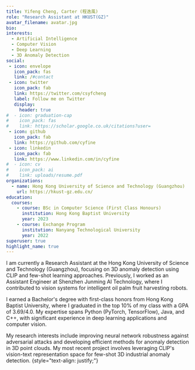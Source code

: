 ```yaml
---
title: Yifeng Cheng, Carter (程逸風)
role: "Research Assistant at HKUST(GZ)"
avatar_filename: avatar.jpg
bio: 
interests:
  - Artificial Intelligence
  - Computer Vision
  - Deep Learning
  - 3D Anomaly Detection
social:
 - icon: envelope
   icon_pack: fas
   link: /#contact
 - icon: twitter
   icon_pack: fab
   link: https://twitter.com/csyfcheng
   label: Follow me on Twitter
   display:
     header: true
#  - icon: graduation-cap
#    icon_pack: fas
#    link: https://scholar.google.co.uk/citations?user=
 - icon: github
   icon_pack: fab
   link: https://github.com/cyfine
 - icon: linkedin
   icon_pack: fab
   link: https://www.linkedin.com/in/cyfine
#  - icon: cv
#    icon_pack: ai
#    link: uploads/resume.pdf
organizations:
  - name: Hong Kong University of Science and Technology (Guangzhou)
    url: https://hkust-gz.edu.cn/
education:
  courses:
    - course: BSc in Computer Science (First Class Honours)
      institution: Hong Kong Baptist University
      year: 2023
    - course: Exchange Program
      institution: Nanyang Technological University
      year: 2022
superuser: true
highlight_name: true
---
```

I am currently a Research Assistant at the Hong Kong University of Science and Technology (Guangzhou), focusing on 3D anomaly detection using CLIP and few-shot learning approaches. Previously, I worked as an Assistant Engineer at Shenzhen Junming AI Technology, where I contributed to vision systems for intelligent oil palm fruit harvesting robots.

I earned a Bachelor's degree with first-class honors from Hong Kong Baptist University, where I graduated in the top 10% of my class with a GPA of 3.69/4.0. My expertise spans Python (PyTorch, TensorFlow), Java, and C++, with significant experience in deep learning applications and computer vision.

My research interests include improving neural network robustness against adversarial attacks and developing efficient methods for anomaly detection in 3D point clouds. My most recent project involves leveraging CLIP's vision-text representation space for few-shot 3D industrial anomaly detection.
{style="text-align: justify;"}
